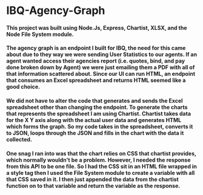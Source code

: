 # IBQ-Agency-Graph

#### This project was built using Node.Js, Express, Chartist, XLSX, and the Node File System module. 

#### The agency graph is an endpoint I built for IBQ, the need for this came about due to they way we were sending User Statistics to our agents. If an agent wanted access their agencies report (i.e. quotes, bind, and pay done broken down by Agent) we were just emailing them a PDF with all of that information scattered about. Since our UI can run HTML, an endpoint that consumes an Excel spreadsheet and returns HTML seemed like a good choice. 

#### We did not have to alter the code that generates and sends the Excel spreadsheet other than changing the endpoint. To generate the charts that represents the spreadsheet I am using Chartist. Chartist takes data for the X Y axis along with the actual user data and generates HTML which forms the graph. So my code takes in the spreadsheet, converts it to JSON, loops through the JSON and fills in the chart with the data it collected. 

#### One snag I ran into was that the chart relies on CSS that chartist provides, which normally wouldn't be a problem. However, I needed the response from this API to be one file. So I had the CSS sit in an HTML file wrapped in a style tag then I used the File System module to create a variable with all that CSS saved in it. I then just appended the data from the chartist function on to that variable and return the variable as the response.
